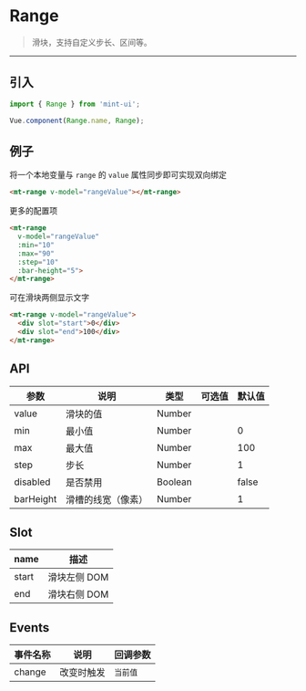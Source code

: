 # Range

> 滑块，支持自定义步长、区间等。

-------------

## 引入

```javascript
import { Range } from 'mint-ui';

Vue.component(Range.name, Range);
```

## 例子

将一个本地变量与 `range` 的 `value` 属性同步即可实现双向绑定


```html
<mt-range v-model="rangeValue"></mt-range>
```


更多的配置项


```html
<mt-range
  v-model="rangeValue"
  :min="10"
  :max="90"
  :step="10"
  :bar-height="5">
</mt-range>
```


可在滑块两侧显示文字

```html
<mt-range v-model="rangeValue">
  <div slot="start">0</div>
  <div slot="end">100</div>
</mt-range>
```


## API
| 参数 | 说明 | 类型 | 可选值 | 默认值 |
|------|-------|---------|-------|--------|
| value | 滑块的值 | Number | | |
| min | 最小值 | Number | | 0 |
| max | 最大值 | Number | | 100 |
| step | 步长 | Number | | 1 |
| disabled | 是否禁用 | Boolean | | false |
| barHeight | 滑槽的线宽（像素） | Number | | 1 |

## Slot
| name | 描述 |
|------|--------|
| start | 滑块左侧 DOM |
| end | 滑块右侧 DOM |


<script>
  export default {
    data: function(){
      return {
        rangeValue:0
      }
    },
    methods:{
    }
  };
</script>

## Events
| 事件名称 | 说明 | 回调参数 |
|---------- |-------- |---------- |
| change  | 改变时触发 | `当前值`  |
